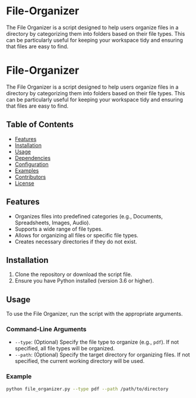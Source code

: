 # File-Organizer
The File Organizer is a script designed to help users organize files in a directory by categorizing them into folders based on their file types. This can be particularly useful for keeping your workspace tidy and ensuring that files are easy to find.
# File-Organizer

The File Organizer is a script designed to help users organize files in a directory by categorizing them into folders based on their file types. This can be particularly useful for keeping your workspace tidy and ensuring that files are easy to find.

## Table of Contents

- [Features](#features)
- [Installation](#installation)
- [Usage](#usage)
- [Dependencies](#dependencies)
- [Configuration](#configuration)
- [Examples](#examples)
- [Contributors](#contributors)
- [License](#license)

## Features

- Organizes files into predefined categories (e.g., Documents, Spreadsheets, Images, Audio).
- Supports a wide range of file types.
- Allows for organizing all files or specific file types.
- Creates necessary directories if they do not exist.

## Installation

1. Clone the repository or download the script file.
2. Ensure you have Python installed (version 3.6 or higher).

## Usage

To use the File Organizer, run the script with the appropriate arguments.

### Command-Line Arguments

- `--type`: (Optional) Specify the file type to organize (e.g., `pdf`). If not specified, all file types will be organized.
- `--path`: (Optional) Specify the target directory for organizing files. If not specified, the current working directory will be used.
### Example

```bash
python file_organizer.py --type pdf --path /path/to/directory
